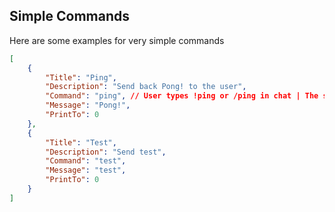 ## Simple Commands

Here are some examples for very simple commands


```json
[
    {
        "Title": "Ping",
        "Description": "Send back Pong! to the user",
        "Command": "ping", // User types !ping or /ping in chat | The slash hides the input from a user in chat
        "Message": "Pong!",
        "PrintTo": 0
    },
    {
        "Title": "Test",
        "Description": "Send test",
        "Command": "test",
        "Message": "test",
        "PrintTo": 0
    }
]
```
